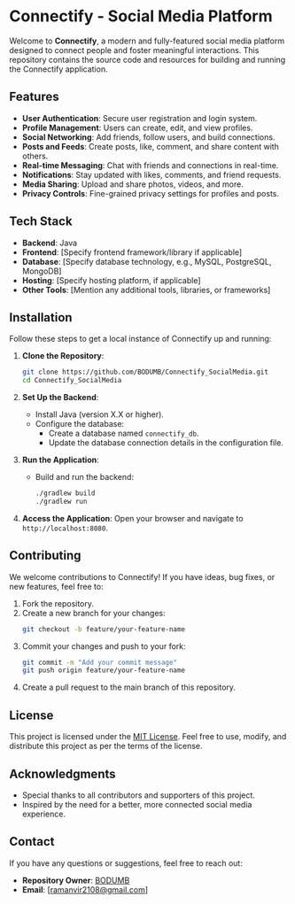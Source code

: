 # Connectify - Social Media Platform

Welcome to **Connectify**, a modern and fully-featured social media platform designed to connect people and foster meaningful interactions. This repository contains the source code and resources for building and running the Connectify application.

## Features

- **User Authentication**: Secure user registration and login system.
- **Profile Management**: Users can create, edit, and view profiles.
- **Social Networking**: Add friends, follow users, and build connections.
- **Posts and Feeds**: Create posts, like, comment, and share content with others.
- **Real-time Messaging**: Chat with friends and connections in real-time.
- **Notifications**: Stay updated with likes, comments, and friend requests.
- **Media Sharing**: Upload and share photos, videos, and more.
- **Privacy Controls**: Fine-grained privacy settings for profiles and posts.

## Tech Stack

- **Backend**: Java
- **Frontend**: [Specify frontend framework/library if applicable]
- **Database**: [Specify database technology, e.g., MySQL, PostgreSQL, MongoDB]
- **Hosting**: [Specify hosting platform, if applicable]
- **Other Tools**: [Mention any additional tools, libraries, or frameworks]

## Installation

Follow these steps to get a local instance of Connectify up and running:

1. **Clone the Repository**:
   ```bash
   git clone https://github.com/BODUMB/Connectify_SocialMedia.git
   cd Connectify_SocialMedia
   ```

2. **Set Up the Backend**:
   - Install Java (version X.X or higher).
   - Configure the database:
     - Create a database named `connectify_db`.
     - Update the database connection details in the configuration file.

3. **Run the Application**:
   - Build and run the backend:
     ```bash
     ./gradlew build
     ./gradlew run
     ```

4. **Access the Application**:
   Open your browser and navigate to `http://localhost:8080`.

## Contributing

We welcome contributions to Connectify! If you have ideas, bug fixes, or new features, feel free to:

1. Fork the repository.
2. Create a new branch for your changes:
   ```bash
   git checkout -b feature/your-feature-name
   ```
3. Commit your changes and push to your fork:
   ```bash
   git commit -m "Add your commit message"
   git push origin feature/your-feature-name
   ```
4. Create a pull request to the main branch of this repository.

## License

This project is licensed under the [MIT License](LICENSE). Feel free to use, modify, and distribute this project as per the terms of the license.

## Acknowledgments

- Special thanks to all contributors and supporters of this project.
- Inspired by the need for a better, more connected social media experience.

## Contact

If you have any questions or suggestions, feel free to reach out:

- **Repository Owner**: [BODUMB](https://github.com/BODUMB)
- **Email**: [ramanvir2108@gmail.com]
